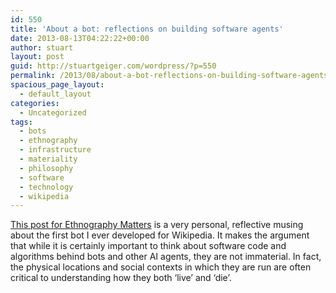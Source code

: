 ```yaml
---
id: 550
title: 'About a bot: reflections on building software agents'
date: 2013-08-13T04:22:22+00:00
author: stuart
layout: post
guid: http://stuartgeiger.com/wordpress/?p=550
permalink: /2013/08/about-a-bot-reflections-on-building-software-agents/
spacious_page_layout:
  - default_layout
categories:
  - Uncategorized
tags:
  - bots
  - ethnography
  - infrastructure
  - materiality
  - philosophy
  - software
  - technology
  - wikipedia
---
```

[This post for Ethnography Matters](ttp://ethnographymatters.net/2013/08/13/about-a-bot/) is a very personal, reflective musing about the first bot I ever developed for Wikipedia. It makes the argument that while it is certainly important to think about software code and algorithms behind bots and other AI agents, they are not immaterial. In fact, the physical locations and social contexts in which they are run are often critical to understanding how they both &#8216;live&#8217; and &#8216;die&#8217;.